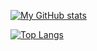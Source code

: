 [![My GitHub stats](https://github-readme-stats.vercel.app/api?username=redii&show_icons=true&theme=dark&hide=issues&count_private=true&hide_border=true)](https://github.com/anuraghazra/github-readme-stats)

[![Top Langs](https://github-readme-stats.vercel.app/api/top-langs/?username=redii&layout=compact&theme=dark&hide_border=true)](https://github.com/anuraghazra/github-readme-stats)
